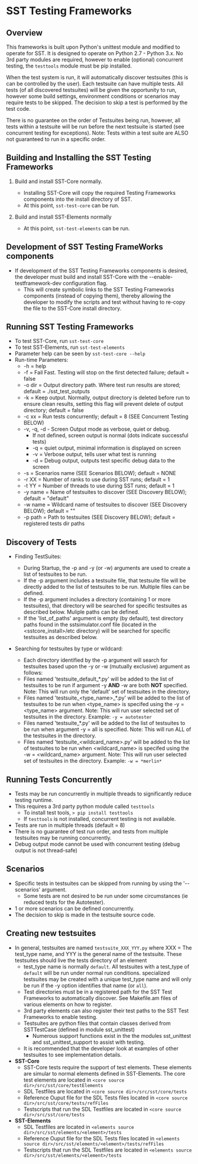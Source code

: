 # SST Testing Frameworks

## Overview
This frameworks is built upon Python's unittest module and modified to operate for SST.  It is designed to operate on Python 2.7 - Python 3.x.  No 3rd party modules are required, however to enable (optional) concurrent testing, the `testtools` module must be pip installed.  

When the test system is run, it will automatically discover testsuites (this is can be controlled by the user).  Each testsuite can have multiple tests.  All tests (of all discovered testsuites) will be given the opportunity to run, however some build settings, environment conditions or scenarios may require tests to be skipped.  The decision to skip a test is performed by the test code.

There is no guarantee on the order of Testsuites being run, however, all tests within a testsuite will be run before the next testsuite is started (see concurrent testing for exceptions).  Note: Tests within a test suite are ALSO not guaranteed to run in a specific order.  

## Building and Installing the SST Testing Frameworks

1. Build and install SST-Core normally. 
   * Installing SST-Core will copy the required Testing Frameworks components into the install directory of SST.  
   * At this point, ```sst-test-core``` can be run. 

1. Build and install SST-Elements normally
   * At this point, ```sst-test-elements``` can be run. 

## Development of SST Testing FrameWorks components
   * If development of the SST Testing Frameworks components is desired, the developer must build and install SST-Core with the --enable-testframework-dev configuration flag.
      * This will create symbolic links to the SST Testing Frameworks components (instead of copying them), thereby allowing the developer to modify the scripts and test without having to re-copy the file to the SST-Core install directory.
    
## Running SST Testing Frameworks
  * To test SST-Core, run ```sst-test-core```
  * To test SST-Elements, run ```sst-test-elements```
  * Parameter help can be seen by ```sst-test-core --help```
  * Run-time Parameters:
     * -h = help
     * -f = Fail Fast. Testing will stop on the first detected failure; default = false
     * -o dir = Output directory path. Where test run results are stored; default = ./sst_test_outputs
     * -k = Keep output.  Normally, output directory is deleted before run to ensure clean results, setting this flag will prevent delete of output directory; default = false
     * -c xx = Run tests concurrently; default = 8  (SEE Concurrent Testing BELOW)
     * -v, -q, -d - Screen Output mode as verbose, quiet or debug.  
        * If not defined, screen output is normal (dots indicate successful tests)
        * -q = quiet output, minimal information is displayed on screen
        * -v = Verbose output, tells user what test is running
        * -d = Debug output, outputs test specific debug data to the screen
     * -s = Scenarios name (SEE Scenarios BELOW); default = NONE
     * -r XX = Number of ranks to use during SST runs; default = 1
     * -t YY = Number of threads to use during SST runs; default = 1
     * -y name = Name of testsuites to discover (SEE Discovery BELOW); default = "default"
     * -w name = Wildcard name of testsuites to discover (SEE Discovery BELOW); default = ""
     * -p path = Path to testsuites (SEE Discovery BELOW); default = registered tests dir paths
     
## Discovery of Tests
   * Finding TestSuites:
      * During Startup, the -p and -y (or -w) arguments are used to create a list of testsuites to be run.
      - If the -p argument includes a testsuite file, that testsuite file will be directly added to the list of testsuites to be run.  Multiple files can be defined.
      - If the -p argument includes a directory (containing 1 or more testsuites), that directory will be searched for specific testsuites as described below.  Muliple paths can be defined.  
      - If the 'list_of_paths' argument is empty (by default), test directory paths found in the sstsimulator.conf file (located in the <sstcore_install>/etc directory) will be searched for specific testsuites as described below.

   * Searching for testsuites by type or wildcard:
      * Each directory identified by the -p argument will search for testsuites based upon the -y or -w (mutually exclusive) argument as follows:
      - Files named 'testsuite_default_*.py' will be added to the list of testsuites to be run if argument -y **AND** -w are both **NOT** specified. Note: This will run only the 'default' set of testsuites in the directory.
      - Files named 'testsuite_<type_name>_*.py' will be added to the list of testsuites to be run when <type_name> is specifed using the -y = <type_name> argument. Note: This will run user selected set of testsuites in the directory. Example: ```-y = autotester```
      - Files named 'testsuite_*.py' will be added to the list of testsuites to be run when argument -y = all is specified. Note: This will run ALL of the testsuites in the directory.
      - Files named 'testsuite_<wildcard_name>.py' will be added to the list of testsuites to be run when <wildcard_name> is specifed using the -w = <wildcard_name> argument. Note: This will run user selected set of testsuites in the directory. Example: ```-w = *merlin*```

## Running Tests Concurrently
   * Tests may be run concurrently in multiple threads to significantly reduce testing runtime.
   * This requires a 3rd party python module called ```testtools```
      * To install test tools, ```> pip install testtools```
      * If ```testtools``` is not installed, concurrent testing is not available.
   * Tests are run in multiple threads (default = 8) 
   * There is no guarantee of test run order, and tests from multiple testsuites may be running concurrently.
   * Debug output mode cannot be used with concurrent testing (debug output is not thread-safe)  
 
## Scenarios
   * Specific tests in testsuites can be skipped from running by using the '--scenarios' argument.  
      * Some tests are not desired to be run under some circumstances (ie reduced tests for the Autotester).
   * 1 or more scenarios can be defined concurrently.
   * The decision to skip is made in the testsuite source code.

## Creating new testsuites
  * In general, testsuites are named `testsuite_XXX_YYY.py` where XXX = The test_type name, and YYY is the general name of the testsuite.  These testsuites should live the tests directory of an element
     - test_type name is normally `default`.  All testsuites with a test_type of `default` will be run under normal run conditions.  specialized testsuites may be created with a unique test_type name and will only be run if the -y option identifies that name (or `all`).
     - Test directories must be in a registered path for the SST Test Frameworks to automatically discover.  See Makefile.am files of various elements on how to register.
     - 3rd party elements can also register their test paths to the SST Test Frameworks to enable testing. 
     - Testsuites are python files that contain classes derived from SSTTestCase (defined in module sst_unittest)
        - Numerous support functions exist in the the modules sst_unittest and sst_unittest_support to assist with testing.
     - It is recommended that the developer look at examples of other testsuites to see implementation details.
  * **SST-Core**
     * SST-Core tests require the support of test elements.  These elements are simular to normal elements defined in SST-Elements.  The core test elements are located in `<core source dir>/src/sst/core/testElements`
     * SDL Testfiles are located in `<core source dir>/src/sst/core/tests`
     * Reference Ouput file for the SDL Tests files located in `<core source dir>/src/sst/core/tests/refFiles`
     * Testscripts that run the SDL Testfiles are located in `<core source dir>/src/sst/core/tests`     
 * **SST-Elements**
     * SDL Testfiles are located in `<elements source dir>/src/sst/elements/<element>/tests`
     * Reference Ouput file for the SDL Tests files located in `<elements source dir>/src/sst/elements/<element>/tests/refFiles`
     * Testscripts that run the SDL Testfiles are located in `<elements source dir>/src/sst/elements/<element>/tests`
